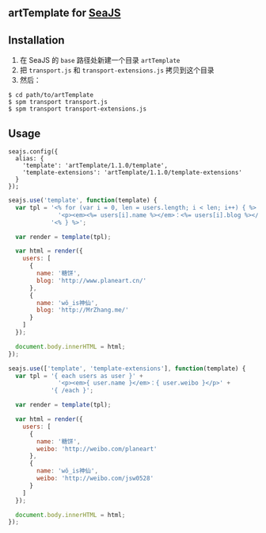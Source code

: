 artTemplate for [SeaJS](http://seajs.org/)
---


## Installation

1. 在 SeaJS 的 `base` 路径处新建一个目录 `artTemplate`
2. 把 `transport.js` 和 `transport-extensions.js` 拷贝到这个目录
3. 然后：

```
$ cd path/to/artTemplate
$ spm transport transport.js
$ spm transport transport-extensions.js
```


## Usage

```
seajs.config({
  alias: {
    'template': 'artTemplate/1.1.0/template',
    'template-extensions': 'artTemplate/1.1.0/template-extensions'
  }
});
```

```javascript
seajs.use('template', function(template) {
  var tpl = '<% for (var i = 0, len = users.length; i < len; i++) { %>' +
              '<p><em><%= users[i].name %></em>：<%= users[i].blog %></p>' +
            '<% } %>';

  var render = template(tpl);

  var html = render({
    users: [
      {
        name: '糖饼',
        blog: 'http://www.planeart.cn/'
      },
      {
        name: 'wǒ_is神仙',
        blog: 'http://MrZhang.me/'
      }
    ]
  });

  document.body.innerHTML = html;
});
```

```javascript
seajs.use(['template', 'template-extensions'], function(template) {
  var tpl = '{ each users as user }' +
              '<p><em>{ user.name }</em>：{ user.weibo }</p>' +
            '{ /each }';

  var render = template(tpl);

  var html = render({
    users: [
      {
        name: '糖饼',
        weibo: 'http://weibo.com/planeart'
      },
      {
        name: 'wǒ_is神仙',
        weibo: 'http://weibo.com/jsw0528'
      }
    ]
  });

  document.body.innerHTML = html;
});
```
